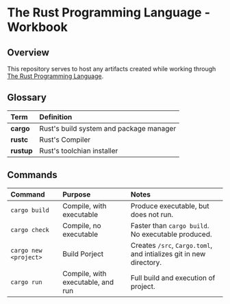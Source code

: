 # The Rust Programming Language - Workbook

## Overview

This repository serves to host any artifacts created while working through [The Rust Programming Language](https://doc.rust-lang.org/book/).

## Glossary

| Term       | Definition                              |
| :--------- | :-------------------------------------- |
| **cargo**  | Rust's build system and package manager |
| **rustc**  | Rust's Compiler                         |
| **rustup** | Rust's toolchian installer              |


## Commands

| Command               | Purpose                           | Notes                                                              |
| :-------------------- | :-------------------------------- | :----------------------------------------------------------------- |
| `cargo build`         | Compile, with executable          | Produce executable, but does not run.                              |
| `cargo check`         | Compile, no executable            | Faster than `cargo build`. No executable produced.                 |
| `cargo new <project>` | Build Porject                     | Creates `/src`, `Cargo.toml`, and intializes git in new directory. |
| `cargo run`           | Compile, with executable, and run | Full build and execution of project.                               |
